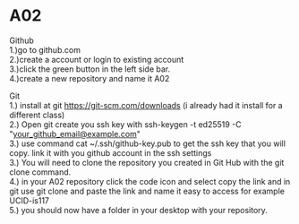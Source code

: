 # A02

Github<br>
1.)go to github.com<br>
2.)create a account or login to existing account<br>
3.)click the green button in the left side bar.<br>
4.)create a new repository and name it A02<br>

Git<br>
1.) install at git https://git-scm.com/downloads (i already had it install for a different class)<br>
2.) Open git create you ssh key with ssh-keygen -t ed25519 -C "your_github_email@example.com"<br>
3.) use command cat ~/.ssh/github-key.pub to get the ssh key that you will copy. link it with you github account in the ssh settings<br>
3.) You will need to clone the repository you created in Git Hub with the git clone command.<br>
4.) in your A02 repository click the code icon and select copy the link and in git use git clone and paste the link and name it easy to access for example UCID-is117<br>
5.) you should now have a folder in your desktop with your repository.<br>
